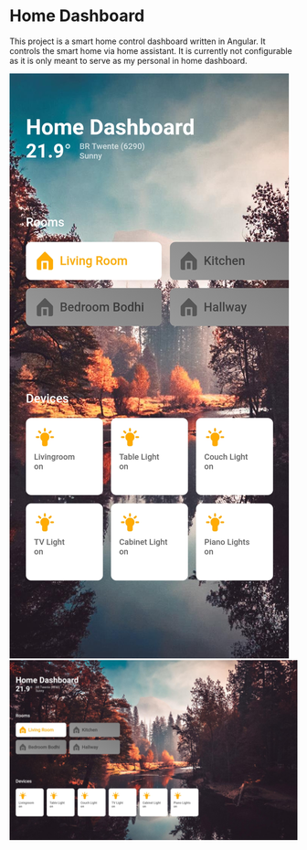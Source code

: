 # Home Dashboard

This project is a smart home control dashboard written in Angular. It controls the smart home via home assistant.
It is currently not configurable as it is only meant to serve as my personal in home dashboard.

![Phone Screenshot](https://raw.githubusercontent.com/BeMacized/home-dashboard/master/screenshots/phone.jpg)
![Tablet Screenshot](https://raw.githubusercontent.com/BeMacized/home-dashboard/master/screenshots/tablet.jpg)
